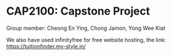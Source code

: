# CAP2100: Capstone Project

Group member: Cheong En Ying, Chong Jamon, Yong Wee Kiat

We also have used infinityfree for free website hosting, the link: https://tuitionfinder.my-style.in/
